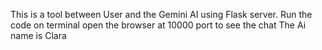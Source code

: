 This is a tool between User and the Gemini AI using Flask server.
Run the code on terminal 
open the browser at 10000 port to see the chat
The Ai name is Clara 
